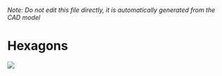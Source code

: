 ###### Note: Do not edit this file directly, it is automatically generated from the CAD model

# Hexagons

![](/project.svg)

